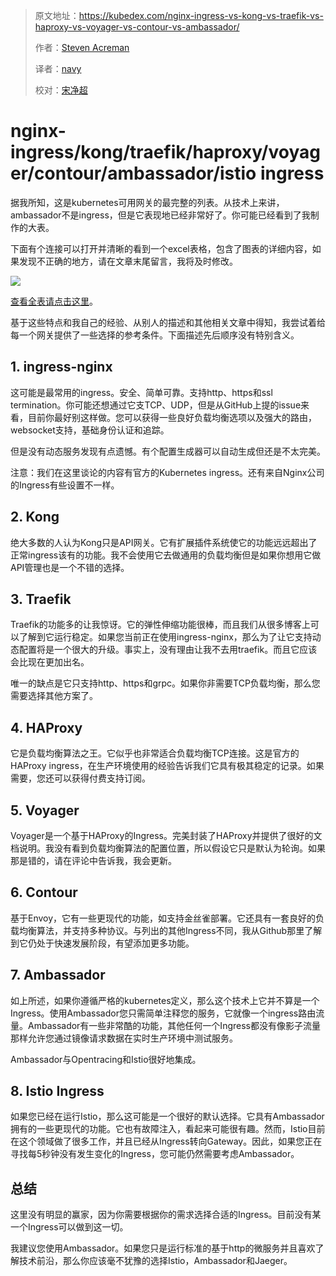 > 原文地址：<https://kubedex.com/nginx-ingress-vs-kong-vs-traefik-vs-haproxy-vs-voyager-vs-contour-vs-ambassador/>
>
> 作者：[Steven Acreman](https://kubedex.com)
>
> 译者：[navy](https://github.com/meua)
>
> 校对：[宋净超](http://jimmysong.io)

# nginx-ingress/kong/traefik/haproxy/voyager/contour/ambassador/istio ingress

据我所知，这是kubernetes可用网关的最完整的列表。从技术上来讲，ambassador不是ingress，但是它表现地已经非常好了。你可能已经看到了我制作的大表。

下面有个连接可以打开并清晰的看到一个excel表格，包含了图表的详细内容，如果发现不正确的地方，请在文章末尾留言，我将及时修改。

![](https://i0.wp.com/kubedex.com/wp-content/uploads/2018/09/ingresses-updated-1.png?resize=1024%2C465&ssl=1)

[查看全表请点击这里](https://docs.google.com/spreadsheets/d/16bxRgpO1H_Bn-5xVZ1WrR_I-0A-GOI6egmhvqqLMOmg/edit?usp=sharing)。

基于这些特点和我自己的经验、从别人的描述和其他相关文章中得知，我尝试着给每一个网关提供了一些选择的参考条件。下面描述先后顺序没有特别含义。

## 1. ingress-nginx

这可能是最常用的ingress。安全、简单可靠。支持http、https和ssl termination。你可能还想通过它支TCP、UDP，但是从GitHub上提的issue来看，目前你最好别这样做。您可以获得一些良好负载均衡选项以及强大的路由，websocket支持，基础身份认证和追踪。

但是没有动态服务发现有点遗憾。有个配置生成器可以自动生成但还是不太完美。

注意：我们在这里谈论的内容有官方的Kubernetes ingress。还有来自Nginx公司的Ingress有些设置不一样。

## 2. Kong

绝大多数的人认为Kong只是API网关。它有扩展插件系统使它的功能远远超出了正常ingress该有的功能。我不会使用它去做通用的负载均衡但是如果你想用它做API管理也是一个不错的选择。

## 3. Traefik

Traefik的功能多的让我惊讶。它的弹性伸缩功能很棒，而且我们从很多博客上可以了解到它运行稳定。如果您当前正在使用ingress-nginx，那么为了让它支持动态配置将是一个很大的升级。事实上，没有理由让我不去用traefik。而且它应该会比现在更加出名。

唯一的缺点是它只支持http、https和grpc。如果你非需要TCP负载均衡，那么您需要选择其他方案了。

## 4. HAProxy

它是负载均衡算法之王。它似乎也非常适合负载均衡TCP连接。这是官方的HAProxy ingress，在生产环境使用的经验告诉我们它具有极其稳定的记录。如果需要，您还可以获得付费支持订阅。

## 5. Voyager

Voyager是一个基于HAProxy的Ingress。完美封装了HAProxy并提供了很好的文档说明。我没有看到负载均衡算法的配置位置，所以假设它只是默认为轮询。如果那是错的，请在评论中告诉我，我会更新。

## 6. Contour

基于Envoy，它有一些更现代的功能，如支持金丝雀部署。它还具有一套良好的负载均衡算法，并支持多种协议。与列出的其他Ingress不同，我从Github那里了解到它仍处于快速发展阶段，有望添加更多功能。

## 7. Ambassador

如上所述，如果你遵循严格的kubernetes定义，那么这个技术上它并不算是一个Ingress。使用Ambassador您只需简单注释您的服务，它就像一个ingress路由流量。Ambassador有一些非常酷的功能，其他任何一个Ingress都没有像影子流量那样允许您通过镜像请求数据在实时生产环境中测试服务。

Ambassador与Opentracing和Istio很好地集成。

## 8. Istio Ingress

如果您已经在运行Istio，那么这可能是一个很好的默认选择。它具有Ambassador拥有的一些更现代的功能。它也有故障注入，看起来可能很有趣。然而，Istio目前在这个领域做了很多工作，并且已经从Ingress转向Gateway。因此，如果您正在寻找每5秒钟没有发生变化的Ingress，您可能仍然需要考虑Ambassador。

## 总结

这里没有明显的赢家，因为你需要根据你的需求选择合适的Ingress。目前没有某一个Ingress可以做到这一切。

我建议您使用Ambassador。如果您只是运行标准的基于http的微服务并且喜欢了解技术前沿，那么你应该毫不犹豫的选择Istio，Ambassador和Jaeger。
